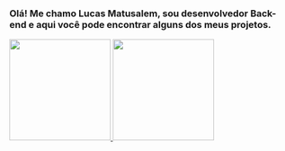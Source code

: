### Olá! Me chamo Lucas Matusalem, sou desenvolvedor Back-end e aqui você pode encontrar alguns dos meus projetos.

 <div>
  <a href="https://github.com/LucasMatusalem">
  <img height="180em" src="https://github-readme-stats.vercel.app/api?username=lucasmatusalem&show_icons=true&theme=dracula&include_all_commits=true&count_private=true"/>
  <img height="180em" src="https://github-readme-stats.vercel.app/api/top-langs/?username=lucasmatusalem&layout=compact&langs_count=7&theme=dracula"/>
</div>